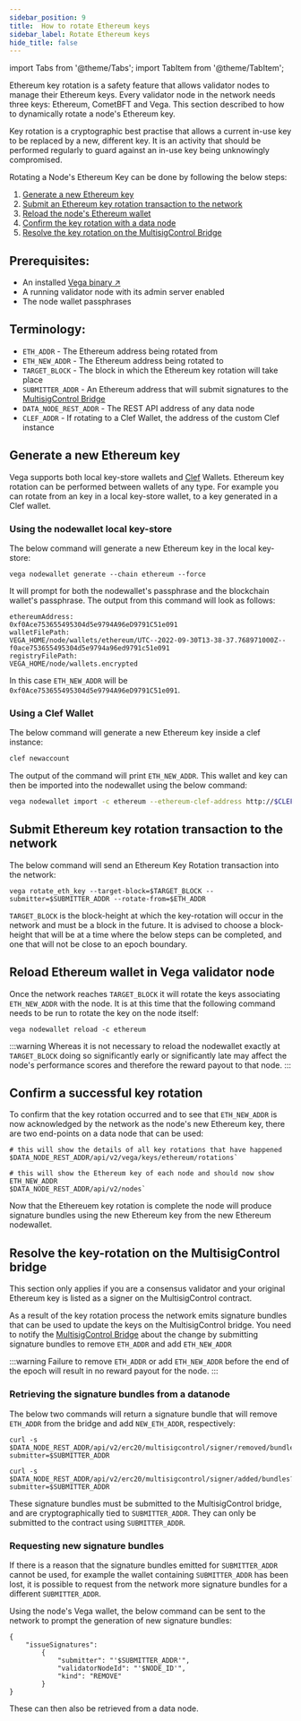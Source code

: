```yaml
---
sidebar_position: 9
title:  How to rotate Ethereum keys
sidebar_label: Rotate Ethereum keys
hide_title: false
---
```


import Tabs from '@theme/Tabs';
import TabItem from '@theme/TabItem';

Ethereum key rotation is a safety feature that allows validator nodes to manage their Ethereum keys. Every validator node in the network needs three keys: Ethereum, CometBFT and Vega. This section described to how to dynamically rotate a node's Ethereum key.

Key rotation is a cryptographic best practise that allows a current in-use key to be replaced by a new, different key. It is an activity that should be performed regularly to guard against an in-use key being unknowingly compromised.

Rotating a Node's Ethereum Key can be done by following the below steps:
1. [Generate a new Ethereum key](#generate-a-new-ethereum-key)
2. [Submit an Ethereum key rotation transaction to the network](#submit-ethereum-key-rotation-transaction-to-the-network)
3. [Reload the node's Ethereum wallet](#reload-ethereum-wallet-in-vega-validator-node)
4. [Confirm the key rotation with a data node](#confirm-a-successful-key-rotation)
5. [Resolve the key rotation on the MultisigControl Bridge](#resolve-the-key-rotation-on-the-multisig-control-bridge)

## Prerequisites:
* An installed [Vega binary ↗](https://github.com/vegaprotocol/vega)
* A running validator node with its admin server enabled
* The node wallet passphrases

## Terminology:

* `ETH_ADDR` - The Ethereum address being rotated from
* `ETH_NEW_ADDR` - The Ethereum address being rotated to
* `TARGET_BLOCK` - The block in which the Ethereum key rotation will take place
* `SUBMITTER_ADDR` - An Ethereum address that will submit signatures to the [MultisigControl Bridge](./../../api/bridge/interfaces/IMultisigControl)
* `DATA_NODE_REST_ADDR` - The REST API address of any data node
* `CLEF_ADDR` - If rotating to a Clef Wallet, the address of the custom Clef instance

## Generate a new Ethereum key

Vega supports both local key-store wallets and [Clef](https://geth.ethereum.org/docs/tools/clef/introduction) Wallets. Ethereum key rotation can be performed between wallets of any type. For example you can rotate from an key in a local key-store wallet, to a key generated in a Clef wallet.


### Using the nodewallet local key-store
The below command will generate a new Ethereum key in the local key-store:

```
vega nodewallet generate --chain ethereum --force
```

It will prompt for both the nodewallet's passphrase and the blockchain wallet's passphrase. The output from this command will look as follows:
```
ethereumAddress:
0xf0Ace753655495304d5e9794A96eD9791C51e091
walletFilePath:
VEGA_HOME/node/wallets/ethereum/UTC--2022-09-30T13-38-37.768971000Z--f0ace753655495304d5e9794a96ed9791c51e091
registryFilePath:
VEGA_HOME/node/wallets.encrypted
```

In this case `ETH_NEW_ADDR` will be `0xf0Ace753655495304d5e9794A96eD9791C51e091`.


### Using a Clef Wallet
The below command will generate a new Ethereum key inside a clef instance: 

 ```bash
 clef newaccount
 ```
The output of the command will print `ETH_NEW_ADDR`. This wallet and key can then be imported into the nodewallet using the below command:

 ```bash
 vega nodewallet import -c ethereum --ethereum-clef-address http://$CLEF_ADDR  --ethereum-clef-account $ETH_NEW_ADDR --force
 ```

## Submit Ethereum key rotation transaction to the network

The below command will send an Ethereum Key Rotation transaction into the network:

```
vega rotate_eth_key --target-block=$TARGET_BLOCK --submitter=$SUBMITTER_ADDR --rotate-from=$ETH_ADDR
```

`TARGET_BLOCK` is the block-height at which the key-rotation will occur in the network and must be a block in the future. It is advised to choose a block-height that will be at a time where the below steps can be completed, and one that will not be close to an epoch boundary.

## Reload Ethereum wallet in Vega validator node
Once the network reaches `TARGET_BLOCK` it will rotate the keys associating `ETH_NEW_ADDR` with the node. It is at this time that the following command needs to be run to rotate the key on the node itself:
```
vega nodewallet reload -c ethereum
```

:::warning
Whereas it is not necessary to reload the nodewallet exactly at `TARGET_BLOCK` doing so significantly early or significantly late may affect the node's performance scores and therefore the reward payout to that node.
:::

## Confirm a successful key rotation

To confirm that the key rotation occurred and to see that `ETH_NEW_ADDR` is now acknowledged by the network as the node's new Ethereum key, there are two end-points on a data node that can be used:

```
# this will show the details of all key rotations that have happened
$DATA_NODE_REST_ADDR/api/v2/vega/keys/ethereum/rotations`

# this will show the Ethereum key of each node and should now show ETH_NEW_ADDR
$DATA_NODE_REST_ADDR/api/v2/nodes`
```

Now that the Ethereuem key rotation is complete the node will produce signature bundles using the new Ethereum key from the new Ethereum nodewallet. 

## Resolve the key-rotation on the MultisigControl bridge

This section only applies if you are a consensus validator and your original Ethereum key is listed as a signer on the MultisigControl contract.

As a result of the key rotation process the network emits signature bundles that can be used to update the keys on the MultisigControl bridge. You need to notify the [MultisigControl Bridge](./../../api/bridge/interfaces/IMultisigControl) about the change by submitting signature bundles to remove `ETH_ADDR` and add `ETH_NEW_ADDR`

:::warning
Failure to remove `ETH_ADDR` or add `ETH_NEW_ADDR` before the end of the epoch will result in no reward payout for the node.
:::

### Retrieving the signature bundles from a datanode

The below two commands will return a signature bundle that will remove `ETH_ADDR` from the bridge and add `NEW_ETH_ADDR`, respectively:
```
curl -s $DATA_NODE_REST_ADDR/api/v2/erc20/multisigcontrol/signer/removed/bundles?submitter=$SUBMITTER_ADDR

curl -s $DATA_NODE_REST_ADDR/api/v2/erc20/multisigcontrol/signer/added/bundles?submitter=$SUBMITTER_ADDR
```

These signature bundles must be submitted to the MultisigControl bridge, and are cryptographically tied to `SUBMITTER_ADDR`. They can only be submitted to the contract using `SUBMITTER_ADDR`.

### Requesting new signature bundles

If there is a reason that the signature bundles emitted for `SUBMITTER_ADDR` cannot be used, for example the wallet containing `SUBMITTER_ADDR` has been lost, it is possible to request from the network more signature bundles for a different `SUBMITTER_ADDR`.

Using the node's Vega wallet, the below command can be sent to the network to prompt the generation of new signature bundles: 
```
{
    "issueSignatures": 
        {
            "submitter": "'$SUBMITTER_ADDR'", 
            "validatorNodeId": "'$NODE_ID'", 
            "kind": "REMOVE"
        }
}
```

These can then also be retrieved from a data node.
